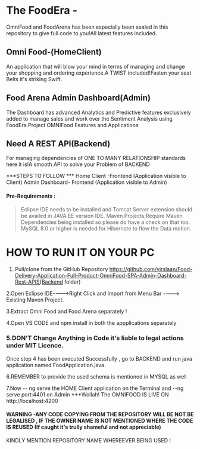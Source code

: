 # The FoodEra -
OmniFood and FoodArena has been especially been sealed in this repository to give full code to you!All latest features included.

## Omni Food-(HomeClient)
An application that will blow your mind in terms of managing and change your shopping and ordering experience.A TWIST included!Fasten your seat Belts it's striking Swift.

## Food Arena Admin Dashboard(Admin)
The Dashboard has advanced Analytics and Predictive features exclusively added to manage sales and work over the Sentiment Analysis using FoodEra Project OMNIFood Features and Applications

## Need A REST API(Backend) 
For managing dependencies of ONE TO MANY RELATIONSHIP standards here it is!A smooth API to solve your Problem of BACKEND

***STEPS TO FOLLOW ***
Home Client -Frontend (Application visible to Client)
Admin Dashboard- Frontend (Application visible to Admin)

#### Pre-Requirements :

>Eclipse IDE needs to be installed and Tomcat Server extension should be availed in JAVA EE version IDE.
>Maven Projects:Require Maven Dependencies being installed so please do have a check on that too.
>MySQL 8.0 or higher is needed for Hibernate to flow the Data motion.
 
# HOW TO RUN IT ON YOUR PC # 

1. Pull/clone from the GitHub Repository https://github.com/virslaan/Food-Delivery-Application-Full-Product-OmniFood-SPA-Admin-Dashboard-Rest-APIS(Backend folder)

2.Open Eclipse IDE---->Right Click and Import from Menu Bar ----> Existing Maven Project.

3.Extract Omni Food and Food Arena separately !

4.Open VS CODE and npm install in both the appplications separately

### 5.DON'T Change Anything in Code it's liable to legal actions under MIT Licence.

Once step 4 has been executed Successfully , go to BACKEND and run java application named FoodApplication.java.

6.REMEMBER to provide the used schema is mentioned in MYSQL as well

7.Now -- ng serve the HOME Client application on the Terminal and --ng serve port:4401 on Admin
***Wollah! The OMNIFOOD IS LIVE ON http://localhost:4200

#### WARNING -ANY CODE COPYING FROM THE REPOSITORY WILL BE NOT BE LEGALISED , IF THE OWNER NAME IS NOT MENTIONED WHERE THE CODE IS REUSED (If caught it's trully shameful and not appreciable)
KINDLY MENTION REPOSITORY NAME WHEREEVER BEING USED !
